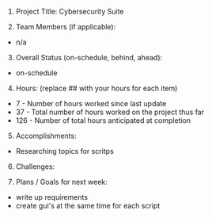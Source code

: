 1. Project Title: Cybersecurity Suite

2. Team Members (if applicable):

- n/a

3. Overall Status (on-schedule, behind, ahead):

- on-schedule

4. Hours: (replace ## with your hours for each item)

- 7 - Number of hours worked since last update
- 37 - Total number of hours worked on the project thus far
- 126 - Number of total hours anticipated at completion

5. Accomplishments:

- Researching topics for scritps

6. Challenges:

7. Plans / Goals for next week:

- write up requirements
- create gui's at the same time for each script
